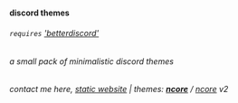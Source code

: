 
#### discord themes
###### `requires` ['betterdiscord'](https://github.com/Jiiks/BetterDiscordApp)
###### a small pack of minimalistic discord themes

###### contact me here, [static website](https://nissim.space) | *themes:* **[ncore](https://github.com/nis5im/discord/tree/master/ncore/ncore.theme.css)** / [ncore](#) v2

